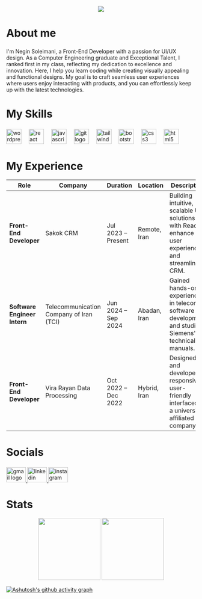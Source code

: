 <p align="center">
    <img src='https://i.ibb.co/fgFVhDL/Beige-Minimalist-Professional-Linked-In-Background-Photo-7.png'/>
</p>

 <h1 align="left">About me</h1>

###

<p align="left">I'm Negin Soleimani, a Front-End Developer with a passion for UI/UX design. As a Computer Engineering graduate and Exceptional Talent, I ranked first in my class, reflecting my dedication to excellence and innovation. Here, I help you learn coding while creating visually appealing and functional designs. My goal is to craft seamless user experiences where users enjoy interacting with products, and you can effortlessly keep up with the latest technologies.</p>

###

<h1 align="left">My Skills</h1>

###

<div align="left">
  <img src="https://cdn.simpleicons.org/wordpress/21759B" height="40" alt="wordpress logo"  />
  <img width="12" />
  <img src="https://cdn.jsdelivr.net/gh/devicons/devicon/icons/react/react-original.svg" height="40" alt="react logo"  />
  <img width="12" />
  <img src="https://cdn.simpleicons.org/javascript/F7DF1E" height="40" alt="javascript logo"  />
  <img width="12" />
  <img src="https://cdn.jsdelivr.net/gh/devicons/devicon/icons/git/git-original.svg" height="40" alt="git logo"  />
  <img width="12" />
  <img src="https://cdn.simpleicons.org/tailwindcss/06B6D4" height="40" alt="tailwindcss logo"  />
  <img width="12" />
  <img src="https://cdn.jsdelivr.net/gh/devicons/devicon/icons/bootstrap/bootstrap-original.svg" height="40" alt="bootstrap logo"  />
  <img width="12" />
  <img src="https://cdn.jsdelivr.net/gh/devicons/devicon/icons/css3/css3-original.svg" height="40" alt="css3 logo"  />
  <img width="12" />
  <img src="https://cdn.jsdelivr.net/gh/devicons/devicon/icons/html5/html5-original.svg" height="40" alt="html5 logo"  />
</div>

###

<p align="left"></p>

###

# My Experience

| Role                    | Company                              | Duration                | Location        | Description |
|-------------------------|--------------------------------------|-------------------------|----------------|-------------|
| **Front-End Developer** | Sakok CRM                           | Jul 2023 – Present      | Remote, Iran   | Building intuitive, scalable UI solutions with React to enhance user experience and streamline CRM. |
| **Software Engineer Intern** | Telecommunication Company of Iran (TCI) | Jun 2024 – Sep 2024 | Abadan, Iran   | Gained hands-on experience in telecom software development and studied Siemens' technical manuals. |
| **Front-End Developer** | Vira Rayan Data Processing          | Oct 2022 – Dec 2022     | Hybrid, Iran   | Designed and developed responsive, user-friendly interfaces in a university-affiliated company. |

<h1 align="left">Socials</h1>

###

<div align="left">
  <a href="negin.kdk1@gmail.com" target="_blank">
    <img src="https://raw.githubusercontent.com/maurodesouza/profile-readme-generator/master/src/assets/icons/social/gmail/default.svg" width="52" height="40" alt="gmail logo"  />
  </a>
  <a href="https://www.linkedin.com/in/neginsoleimani/" target="_blank">
    <img src="https://raw.githubusercontent.com/maurodesouza/profile-readme-generator/master/src/assets/icons/social/linkedin/default.svg" width="52" height="40" alt="linkedin logo"  />
  </a>
  <a href="http://www.instagram.com/blackfire_lightning" target="_blank">
    <img src="https://raw.githubusercontent.com/maurodesouza/profile-readme-generator/master/src/assets/icons/social/instagram/default.svg" width="52" height="40" alt="instagram logo"  />
  </a>
</div>

###


<h1 align="left">Stats</h1>
<p align='center'><img height='165px' src='https://github-readme-stats.vercel.app/api?username=neginsoleimani&show_icons=true&bg_color=fef7e7&color=b88f66&line=c792ea&point=000000&title_color=b88f66&icon_color=b88f66&text_color=000000&hide_border=true'>
<img height='165px' src='https://streak-stats.demolab.com/?user=neginsoleimani&stroke=b88f66&&background=fef7e7&ring=b88f66&fire=b88f66&currStreakNum=000000&currStreakLabel=000000&sideNums=000000&sideLabels=000000&dates=000000&hide_border=true' ></p>

[![Ashutosh's github activity graph](https://github-readme-activity-graph.vercel.app/graph?username=neginsoleimani&show_icons=true&bg_color=fef7e7&color=b88f66&line=000000&point=b88f66&custom_title=GitHub%20Commits%20Graph&hide_border=true)](https://github.com/neginsoleimani)
